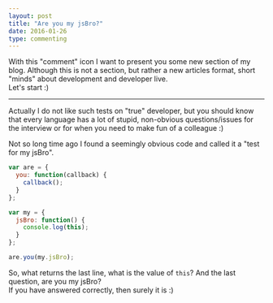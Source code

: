 ```yaml
---
layout: post
title: "Are you my jsBro?"
date: 2016-01-26
type: commenting
---
```


With this "comment" icon I want to present you some new section of my blog. Although this is not a section, but rather a new articles format, short "minds" about development and developer live.
</br>
Let's start :)

---

Actually I do not like such tests on "true" developer, but you should know that every language has a lot of stupid, non-obvious questions/issues for the interview or for when you need to make fun of a colleague :)

Not so long time ago I found a seemingly obvious code and called it a "test for my jsBro".

```javascript
var are = {
  you: function(callback) {
    callback();
  }
};

var my = {
  jsBro: function() {
    console.log(this);
  }
};

are.you(my.jsBro);
```

So, what returns the last line, what is the value of `this`? And the last question, are you my jsBro?
</br>
If you have answered correctly, then surely it is :)
